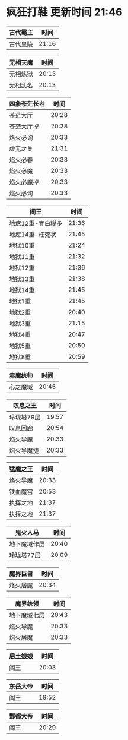 # 疯狂打鞋 更新时间 21:46

| 古代霸主   | 时间    |
|--------|-------|
| 古代皇陵 | 21:16 |

| 无相天魔   | 时间    |
|--------|-------|
| 无相炼狱 | 20:13 |
| 无相乱名 | 20:13 |

| 四象苍茫长老   | 时间    |
|--------|-------|
| 苍茫大厅 | 20:28 |
| 苍茫大厅掉 | 20:28 |
| 烙火必询 | 20:33 |
| 虚无之关 | 21:31 |
| 焰火必春 | 20:33 |
| 焰火必魔 | 20:33 |
| 焰火必魔掉 | 20:33 |
| 焰火必询 | 20:33 |

| 间王   | 时间    |
|--------|-------|
| 地疙12重-春白糊多 | 21:36 |
| 地疙14重-枉死状 | 21:45 |
| 地狱10重 | 21:24 |
| 地狱11重 | 21:32 |
| 地狱12重 | 21:36 |
| 地狱13重 | 21:38 |
| 地狱14重 | 21:45 |
| 地狱1重 | 21:45 |
| 地狱2重 | 20:40 |
| 地狱3重 | 21:15 |
| 地狱4重 | 20:47 |
| 地狱5重 | 20:50 |
| 地狱8重 | 20:59 |

| 赤魔统帅   | 时间    |
|--------|-------|
| 心之魔域 | 20:45 |

| 叹息之王   | 时间    |
|--------|-------|
| 玲珑塔79层 | 19:57 |
| 叹息回廊 | 20:54 |
| 焰火导魔 | 20:33 |
| 焰火导魔捷 | 20:33 |

| 猛魔之王   | 时间    |
|--------|-------|
| 烙火导魔 | 20:33 |
| 铁血魔宫 | 20:53 |
| 执挥之地 | 21:37 |
| 执择之地 | 21:37 |

| 鬼火人马   | 时间    |
|--------|-------|
| 地下魔域作层 | 20:40 |
| 玲珑塔77层 | 20:09 |

| 魔界巨兽   | 时间    |
|--------|-------|
| 烙火居魔 | 20:34 |

| 魔界统领   | 时间    |
|--------|-------|
| 地下魔域七层 | 20:43 |
| 焰火导魔 | 20:33 |
| 焰火居魔 | 20:33 |

| 后土娘娘   | 时间    |
|--------|-------|
| 阎王 | 20:03 |

| 东岳大帝   | 时间    |
|--------|-------|
| 阎王 | 19:52 |

| 酆都大帝   | 时间    |
|--------|-------|
| 阎王 | 20:29 |